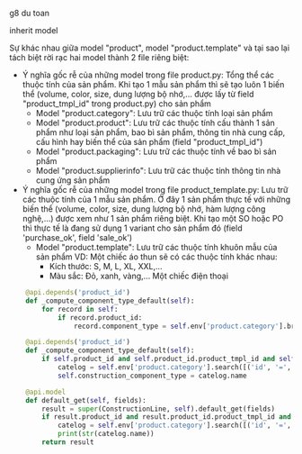 

g8 du toan

inherit model

Sự khác nhau giữa model "product", model "product.template" và tại sao lại tách biệt rời rạc hai model thành 2 file riêng biệt:
+ Ý nghĩa gốc rễ  của những model trong file product.py: Tổng thể các thuộc tính của sản phẩm. Khi tạo 1 mẫu sản phẩm thì sẽ tạo luôn 1 biến thể (volume, color, size, dung lượng bộ nhớ,... được lấy từ field "product_tmpl_id" trong product.py) cho sản phẩm
  + Model "product.category": Lưu trữ các thuộc tính loại sản phẩm 
  + Model "product.product": Lưu trữ các thuộc tính cấu thành 1 sản phẩm như loại sản phẩm, bao bì sản phẩm, thông tin nhà cung cấp, cấu hình hay biến thể của sản phẩm (field "product_tmpl_id")
  + Model "product.packaging": Lưu trữ các thuộc tính về bao bì sản phẩm 
  + Model "product.supplierinfo": Lưu trữ các thuộc tính thông tin nhà cung ứng sản phẩm 
+ Ý nghĩa gốc rễ  của những model trong file product_template.py: Lưu trữ các thuộc tính của 1 mẫu sản phẩm.
Ở đây 1 sản phẩm thực tế với những biến thể (volume, color, size, dung lượng bộ nhớ, hàm lượng công nghệ,...) được xem như 1 sản phẩm riêng biệt. Khi tạo một SO hoặc PO thì thực tế là đang sử dụng 1 variant cho sản phẩm đó (field 'purchase_ok', field 'sale_ok') 
  + Model "product.template": Lưu trữ các thuộc tính khuôn mẫu của sản phẩm 
  VD: Một chiếc áo thun sẽ có các thuộc tính khác nhau: 
      + Kích thước: S, M, L, XL, XXL,...
      + Màu sắc: Đỏ, xanh, vàng,...
      Một chiếc điện thoại 

```py
    @api.depends('product_id')
    def _compute_component_type_default(self):
        for record in self:
            if record.product_id:
                record.component_type = self.env['product.category'].browse(record.product_id.categ_id.id).name

    @api.depends('product_id')
    def _compute_component_type_default(self):
        if self.product_id and self.product_id.product_tmpl_id and self.product_id.product_tmpl_id.categ_id:
            catelog = self.env['product.category'].search([('id', '=', self.product_id.product_tmpl_id.categ_id.id)]) 
            self.construction_component_type = catelog.name

    @api.model
    def default_get(self, fields):
        result = super(ConstructionLine, self).default_get(fields)
        if result.product_id and result.product_id.product_tmpl_id and result.product_id.product_tmpl_id.categ_id:
            catelog = self.env['product.category'].search([('id', '=', result.product_id.product_tmpl_id.categ_id.id)]) 
            print(str(catelog.name))
        return result
```


 